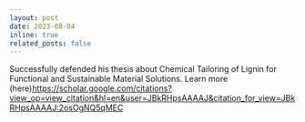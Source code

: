 ```yaml
---
layout: post
date: 2023-08-04
inline: true
related_posts: false
---
```


Successfully defended his thesis about Chemical Tailoring of Lignin for Functional and Sustainable Material Solutions. Learn more (here)<https://scholar.google.com/citations?view_op=view_citation&hl=en&user=JBkRHpsAAAAJ&citation_for_view=JBkRHpsAAAAJ:2osOgNQ5qMEC>
